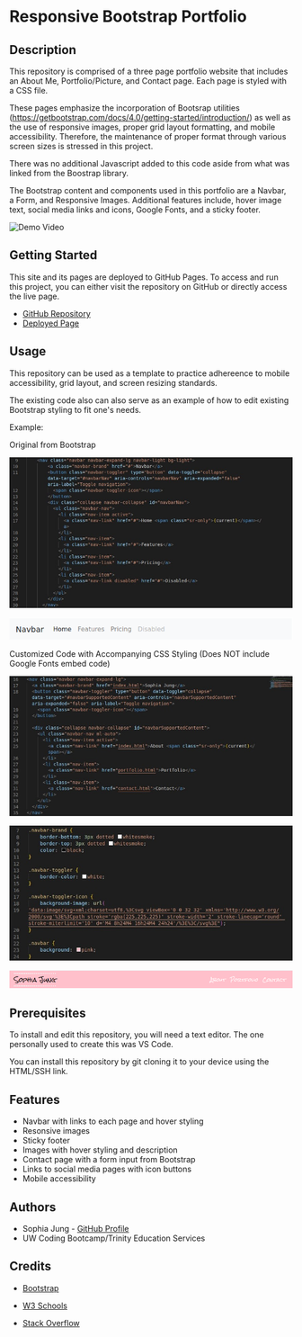 # Responsive Bootstrap Portfolio

## Description 

This repository is comprised of a three page portfolio website that includes an About Me, Portfolio/Picture, and Contact page. Each page is styled with a CSS file.

These pages emphasize the incorporation of Bootsrap utilities (https://getbootstrap.com/docs/4.0/getting-started/introduction/) as well as the use of responsive images, proper grid layout formatting, and mobile accessibility. Therefore, the maintenance of proper format through various screen sizes is stressed in this project.

There was no additional Javascript added to this code aside from what was linked from the Boostrap library. 

The Bootstrap content and components used in this portfolio are a Navbar, a Form, and Responsive Images. Additional features include, hover image text, social media links and icons, Google Fonts, and a sticky footer.

![Demo Video](./assets/video.gif)

## Getting Started

This site and its pages are deployed to GitHub Pages. To access and run this project, you can either visit the repository on GitHub or directly access the live page.

- [GitHub Repository](https://github.com/sophia2798/responsive_portfolio)
- [Deployed Page](https://sophia2798.github.io/responsive_portfolio/)

## Usage 

This repository can be used as a template to practice adhereence to mobile accessibility, grid layout, and screen resizing standards.

The existing code also can also serve as an example of how to edit existing Bootstrap styling to fit one's needs. 

Example:

Original from Bootstrap

![alt-text](./assets/original.png "Original Code")

![alt-text](./assets/originalex.png "Original Navbar Example")

Customized Code with Accompanying CSS Styling (Does NOT include Google Fonts embed code)

![alt-text](./assets/new.png "New Code")

![alt-text](./assets/css.png "Styling")

![alt-text](./assets/newex.png "New Navbar Example")

## Prerequisites

To install and edit this repository, you will need a text editor. The one personally used to create this was VS Code.

You can install this repository by git cloning it to your device using the HTML/SSH link. 

## Features

- Navbar with links to each page and hover styling
- Resonsive images
- Sticky footer
- Images with hover styling and description
- Contact page with a form input from Bootstrap
- Links to social media pages with icon buttons
- Mobile accessibility

## Authors

- Sophia Jung - [GitHub Profile](https://github.com/sophia2798)
- UW Coding Bootcamp/Trinity Education Services

## Credits 

- [Bootstrap](https://getbootstrap.com/docs/4.0/getting-started/introduction/)

- [W3 Schools](https://www.w3schools.com/default.asp) 

- [Stack Overflow](https://stackoverflow.com/)